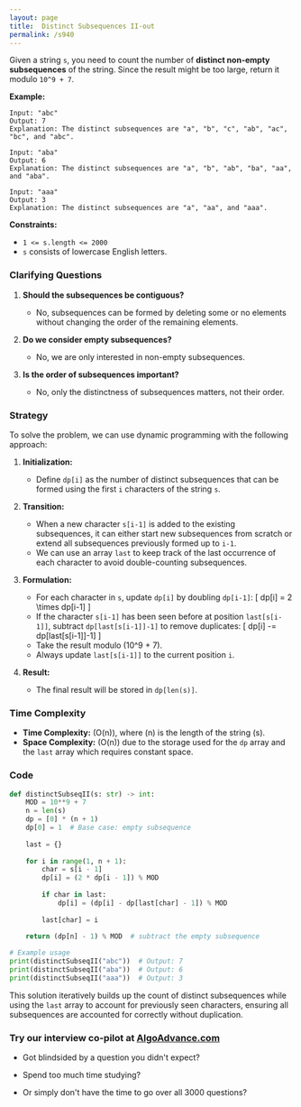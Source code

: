 ```yaml
---
layout: page
title:  Distinct Subsequences II-out
permalink: /s940
---
```


Given a string `s`, you need to count the number of **distinct non-empty subsequences** of the string. Since the result might be too large, return it modulo `10^9 + 7`.

**Example:**
```
Input: "abc"
Output: 7
Explanation: The distinct subsequences are "a", "b", "c", "ab", "ac", "bc", and "abc".
```
```
Input: "aba"
Output: 6
Explanation: The distinct subsequences are "a", "b", "ab", "ba", "aa", and "aba".
```
```
Input: "aaa"
Output: 3
Explanation: The distinct subsequences are "a", "aa", and "aaa".
```

**Constraints:**
- `1 <= s.length <= 2000`
- `s` consists of lowercase English letters.

### Clarifying Questions

1. **Should the subsequences be contiguous?**
   - No, subsequences can be formed by deleting some or no elements without changing the order of the remaining elements.

2. **Do we consider empty subsequences?**
   - No, we are only interested in non-empty subsequences.

3. **Is the order of subsequences important?**
   - No, only the distinctness of subsequences matters, not their order.

### Strategy

To solve the problem, we can use dynamic programming with the following approach:

1. **Initialization:**
   - Define `dp[i]` as the number of distinct subsequences that can be formed using the first `i` characters of the string `s`.

2. **Transition:**
   - When a new character `s[i-1]` is added to the existing subsequences, it can either start new subsequences from scratch or extend all subsequences previously formed up to `i-1`.
   - We can use an array `last` to keep track of the last occurrence of each character to avoid double-counting subsequences.

3. **Formulation:**
   - For each character in `s`, update `dp[i]` by doubling `dp[i-1]`:
     \[
     dp[i] = 2 \times dp[i-1]
     \]
   - If the character `s[i-1]` has been seen before at position `last[s[i-1]]`, subtract `dp[last[s[i-1]]-1]` to remove duplicates:
     \[
     dp[i] -= dp[last[s[i-1]]-1]
     \]
   - Take the result modulo \(10^9 + 7\).
   - Always update `last[s[i-1]]` to the current position `i`.

4. **Result:**
   - The final result will be stored in `dp[len(s)]`.

### Time Complexity

- **Time Complexity:** \(O(n)\), where \(n\) is the length of the string \(s\).
- **Space Complexity:** \(O(n)\) due to the storage used for the `dp` array and the `last` array which requires constant space.

### Code

```python
def distinctSubseqII(s: str) -> int:
    MOD = 10**9 + 7
    n = len(s)
    dp = [0] * (n + 1)
    dp[0] = 1  # Base case: empty subsequence
    
    last = {}
    
    for i in range(1, n + 1):
        char = s[i - 1]
        dp[i] = (2 * dp[i - 1]) % MOD
        
        if char in last:
            dp[i] = (dp[i] - dp[last[char] - 1]) % MOD
        
        last[char] = i
    
    return (dp[n] - 1) % MOD  # subtract the empty subsequence

# Example usage
print(distinctSubseqII("abc"))  # Output: 7
print(distinctSubseqII("aba"))  # Output: 6
print(distinctSubseqII("aaa"))  # Output: 3
```

This solution iteratively builds up the count of distinct subsequences while using the `last` array to account for previously seen characters, ensuring all subsequences are accounted for correctly without duplication.


### Try our interview co-pilot at [AlgoAdvance.com](https://algoAdvance.com)

- Got blindsided by a question you didn't expect?

- Spend too much time studying?

- Or simply don't have the time to go over all 3000 questions?

